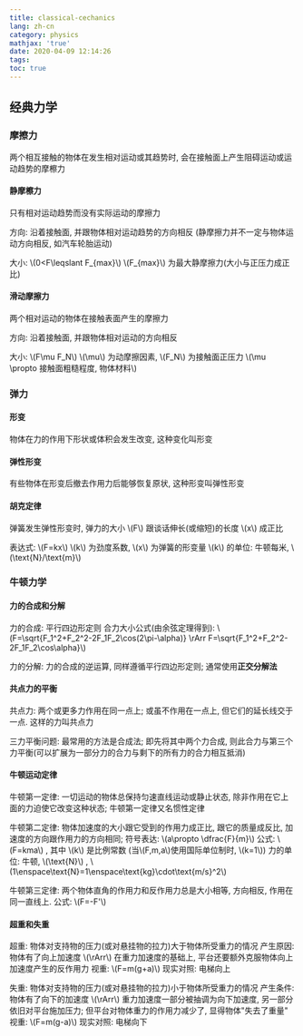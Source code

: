 ```yaml
---
title: classical-cechanics
lang: zh-cn
category: physics
mathjax: 'true'
date: 2020-04-09 12:14:26
tags:
toc: true
---
```


## 经典力学

### 摩擦力

两个相互接触的物体在发生相对运动或其趋势时, 会在接触面上产生阻碍运动或运动趋势的摩檫力

#### 静摩檫力

只有相对运动趋势而没有实际运动的摩擦力

方向: 沿着接触面, 并跟物体相对运动趋势的方向相反 (静摩擦力并不一定与物体运动方向相反, 如汽车轮胎运动)

大小: \\(0<F\leqslant F_{max}\\)
\\(F_{max}\\) 为最大静摩擦力(大小与正压力成正比)

#### 滑动摩擦力

两个相对运动的物体在接触表面产生的摩擦力

方向: 沿着接触面, 并跟物体相对运动的方向相反

大小: \\(F\mu F_N\\)
\\(\mu\\) 为动摩擦因素, \\(F_N\\) 为接触面正压力
\\(\mu \propto 接触面粗糙程度, 物体材料\\)

### 弹力

#### 形变

物体在力的作用下形状或体积会发生改变, 这种变化叫形变

#### 弹性形变

有些物体在形变后撤去作用力后能够恢复原状, 这种形变叫弹性形变

#### 胡克定律

弹簧发生弹性形变时, 弹力的大小 \\(F\\) 跟谈话伸长(或缩短)的长度 \\(x\\) 成正比

表达式: \\(F=kx\\)
\\(k\\) 为劲度系数, \\(x\\) 为弹簧的形变量
\\(k\\) 的单位: 牛顿每米, \\(\text{N}/\text{m}\\)

### 牛顿力学

#### 力的合成和分解

力的合成: 平行四边形定则
合力大小公式(由余弦定理得到): \\(F=\sqrt{F_1^2+F_2^2-2F_1F_2\cos(2\pi-\alpha)} \rArr F=\sqrt{F_1^2+F_2^2-2F_1F_2\cos\alpha}\\)

力的分解: 力的合成的逆运算, 同样遵循平行四边形定则; 通常使用**正交分解法**

#### 共点力的平衡

共点力: 两个或更多力作用在同一点上; 或虽不作用在一点上, 但它们的延长线交于一点. 这样的力叫共点力

三力平衡问题: 最常用的方法是合成法; 即先将其中两个力合成, 则此合力与第三个力平衡(可以扩展为一部分力的合力与剩下的所有力的合力相互抵消)

#### 牛顿运动定律

牛顿第一定律: 一切运动的物体总保持匀速直线运动或静止状态, 除非作用在它上面的力迫使它改变这种状态; 牛顿第一定律又名惯性定律

牛顿第二定律: 物体加速度的大小跟它受到的作用力成正比, 跟它的质量成反比, 加速度的方向跟作用力的方向相同; 符号表达: \\(a\propto \dfrac{F}{m}\\)
公式: \\(F=kma\\) , 其中 \\(k\\) 是比例常数 (当\\(F,m,a\\)使用国际单位制时, \\(k=1\\))
力的单位: 牛顿, \\(\text{N}\\) , \\(1\enspace\text{N}=1\enspace\text{kg}\cdot\text{m/s}^2\\)

牛顿第三定律: 两个物体直角的作用力和反作用力总是大小相等, 方向相反, 作用在同一直线上.
公式: \\(F=-F'\\)

#### 超重和失重

超重: 物体对支持物的压力(或对悬挂物的拉力)大于物体所受重力的情况
产生原因: 物体有了向上加速度 \\(\rArr\\) 在重力加速度的基础上, 平台还要额外克服物体向上加速度产生的反作用力
视重: \\(F=m(g+a)\\)
现实对照: 电梯向上

失重: 物体对支持物的压力(或对悬挂物的拉力)小于物体所受重力的情况
产生条件: 物体有了向下的加速度 \\(\rArr\\) 重力加速度一部分被抽调为向下加速度, 另一部分依旧对平台施加压力; 但平台对物体重力的作用力减少了, 显得物体"失去了重量"
视重: \\(F=m(g-a)\\)
现实对照: 电梯向下
